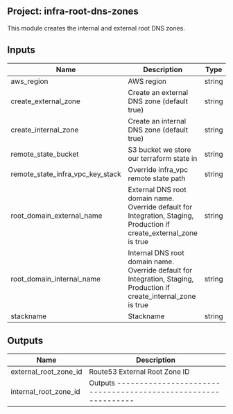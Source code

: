 ## Project: infra-root-dns-zones

This module creates the internal and external root DNS zones.


## Inputs

| Name | Description | Type | Default | Required |
|------|-------------|:----:|:-----:|:-----:|
| aws_region | AWS region | string | `eu-west-1` | no |
| create_external_zone | Create an external DNS zone (default true) | string | `true` | no |
| create_internal_zone | Create an internal DNS zone (default true) | string | `true` | no |
| remote_state_bucket | S3 bucket we store our terraform state in | string | - | yes |
| remote_state_infra_vpc_key_stack | Override infra_vpc remote state path | string | `` | no |
| root_domain_external_name | External DNS root domain name. Override default for Integration, Staging, Production if create_external_zone is true | string | `mydomain.external` | no |
| root_domain_internal_name | Internal DNS root domain name. Override default for Integration, Staging, Production if create_internal_zone is true | string | `mydomain.internal` | no |
| stackname | Stackname | string | - | yes |

## Outputs

| Name | Description |
|------|-------------|
| external_root_zone_id | Route53 External Root Zone ID |
| internal_root_zone_id | Outputs -------------------------------------------------------------- |


